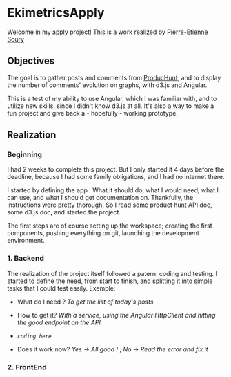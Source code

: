 # EkimetricsApply

Welcome in my apply project! This is a work realized by [Pierre-Etienne Soury](http://pesoury.xyz)

## Objectives

The goal is to gather posts and comments from [ProducHunt](https://www.producthunt.com/), and to display the number of comments' evolution on graphs, with d3.js and Angular.

This is a test of my ability to use Angular, which I was familiar with, and to utilize new skills, since I didn't know d3.js at all.
It's also a way to make a fun project and give back a - hopefully - working prototype.

## Realization

### Beginning

I had 2 weeks to complete this project. But I only started it 4 days before the deadline, because I had some family obligations, and I had no internet there.

I started by defining the app : What it should do, what I would need, what I can use, and what I should get documentation on.
Thankfully, the instructions were pretty thorough. So I read some product hunt API doc, some d3.js doc, and started the project.

The first steps are of course setting up the workspace; creating the first components, pushing everything on git, launching the development environment.

### 1. Backend

The realization of the project itself followed a patern: coding and testing. 
I started to define the need, from start to finish, and splitting it into simple tasks that I could test easily.
Exemple: 

* What do I need ? 
*To get the list of today's posts.*

* How to get it?
*With a service, using the Angular HttpClient and hitting the good endpoint on the API.*

* *`coding here`*

* Does it work now?
*Yes &rarr; All good !* ;
*No &rarr; Read the error and fix it*

### 2. FrontEnd
